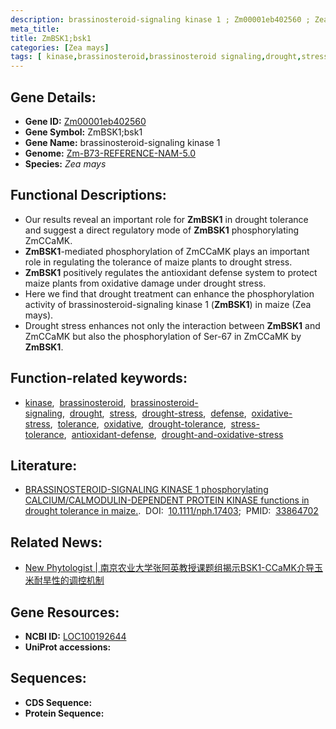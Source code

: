 ```yaml
---
description: brassinosteroid-signaling kinase 1 ; Zm00001eb402560 ; Zea mays
meta_title:
title: ZmBSK1;bsk1
categories: [Zea mays]
tags: [ kinase,brassinosteroid,brassinosteroid signaling,drought,stress,drought stress,defense,oxidative stress,tolerance,oxidative,drought tolerance,stress tolerance,antioxidant defense,drought and oxidative stress ]
---
```


## Gene Details:
- **Gene ID:**	[Zm00001eb402560](https://www.maizegdb.org/gene_center/gene/Zm00001eb402560)
- **Gene Symbol:** ZmBSK1;bsk1
- **Gene Name:** brassinosteroid-signaling kinase 1
- **Genome:** [Zm-B73-REFERENCE-NAM-5.0](https://www.maizegdb.org/genome/assembly/Zm-B73-REFERENCE-NAM-5.0)
- **Species:** *Zea mays*

## Functional Descriptions:
   - Our results reveal an important role for **ZmBSK1** in drought tolerance and suggest a direct regulatory mode of **ZmBSK1** phosphorylating ZmCCaMK.
   - **ZmBSK1**-mediated phosphorylation of ZmCCaMK plays an important role in regulating the tolerance of maize plants to drought stress.
   - **ZmBSK1** positively regulates the antioxidant defense system to protect maize plants from oxidative damage under drought stress.
   - Here we find that drought treatment can enhance the phosphorylation activity of brassinosteroid-signaling kinase 1 (**ZmBSK1**) in maize (Zea mays).
   - Drought stress enhances not only the interaction between **ZmBSK1** and ZmCCaMK but also the phosphorylation of Ser-67 in ZmCCaMK by **ZmBSK1**.

## Function-related keywords:
- [kinase](/tags/kinase/),&nbsp;&nbsp;[brassinosteroid](/tags/brassinosteroid/),&nbsp;&nbsp;[brassinosteroid-signaling](/tags/brassinosteroid-signaling/),&nbsp;&nbsp;[drought](/tags/drought/),&nbsp;&nbsp;[stress](/tags/stress/),&nbsp;&nbsp;[drought-stress](/tags/drought-stress/),&nbsp;&nbsp;[defense](/tags/defense/),&nbsp;&nbsp;[oxidative-stress](/tags/oxidative-stress/),&nbsp;&nbsp;[tolerance](/tags/tolerance/),&nbsp;&nbsp;[oxidative](/tags/oxidative/),&nbsp;&nbsp;[drought-tolerance](/tags/drought-tolerance/),&nbsp;&nbsp;[stress-tolerance](/tags/stress-tolerance/),&nbsp;&nbsp;[antioxidant-defense](/tags/antioxidant-defense/),&nbsp;&nbsp;[drought-and-oxidative-stress](/tags/drought-and-oxidative-stress/)

## Literature:
   - [BRASSINOSTEROID-SIGNALING KINASE 1 phosphorylating CALCIUM/CALMODULIN-DEPENDENT PROTEIN KINASE functions in drought tolerance in maize.]( https://nph.onlinelibrary.wiley.com/doi/10.1111/nph.17403).&nbsp;&nbsp;DOI:&nbsp;&nbsp;[10.1111/nph.17403](https://nph.onlinelibrary.wiley.com/doi/10.1111/nph.17403);&nbsp;&nbsp;PMID:&nbsp;&nbsp;[33864702](https://pubmed.ncbi.nlm.nih.gov/33864702/)

## Related News:
   - [New Phytologist | 南京农业大学张阿英教授课题组揭示BSK1-CCaMK介导玉米耐旱性的调控机制](https://mp.weixin.qq.com/s?__biz=Mzg3MDEwNDEyMg==&mid=2247508691&idx=2&sn=07fbef4800e3b8bc4221e55cccaa8d29&chksm=ce900f86f9e78690bc873e0a547bd4db22c7c93f77e2cb635f0095b72533ae31a8031d4d6a29&scene=27#wechat_redirect)

## Gene Resources:
- **NCBI ID:** [LOC100192644](https://www.ncbi.nlm.nih.gov/gene/?term=LOC100192644)
- **UniProt accessions:** [](https://www.uniprot.org/uniprotkb//entry)



## Sequences:
- **CDS Sequence:**
- **Protein Sequence:**
